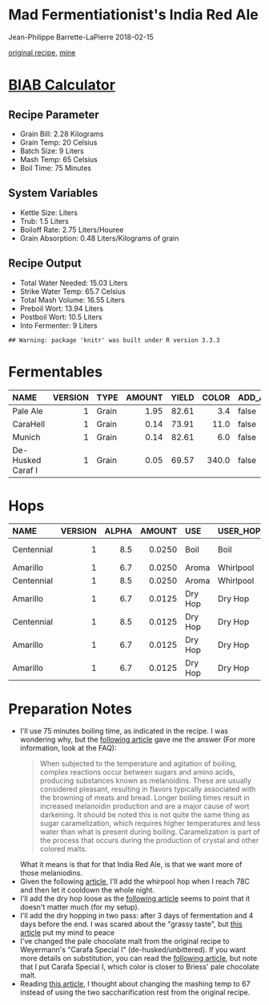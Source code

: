 Mad Fermentiationist's India Red Ale
================
Jean-Philippe Barrette-LaPierre
2018-02-15

[original recipe](https://www.themadfermentationist.com/2011/04/india-red-ale-recipe.html), [mine](https://www.brewersfriend.com/homebrew/recipe/view/601663/mad-fermentationist-s-india-red-ale)

[BIAB Calculator](http://www.biabcalculator.com/)
=================================================

Recipe Parameter
----------------

-   Grain Bill: 2.28 Kilograms
-   Grain Temp: 20 Celsius
-   Batch Size: 9 Liters
-   Mash Temp: 65 Celsius
-   Boil Time: 75 Minutes

System Variables
----------------

-   Kettle Size: Liters
-   Trub: 1.5 Liters
-   Boiloff Rate: 2.75 Liters/Houree
-   Grain Absorption: 0.48 Liters/Kilograms of grain

Recipe Output
-------------

-   Total Water Needed: 15.03 Liters
-   Strike Water Temp: 65.7 Celsius
-   Total Mash Volume: 16.55 Liters
-   Preboil Wort: 13.94 Liters
-   Postboil Wort: 10.5 Liters
-   Into Fermenter: 9 Liters

<!-- -->

    ## Warning: package 'knitr' was built under R version 3.3.3

Fermentables
============

| NAME              |  VERSION| TYPE  |  AMOUNT|  YIELD|  COLOR| ADD\_AFTER\_BOIL | ORIGIN  |
|:------------------|--------:|:------|-------:|------:|------:|:-----------------|:--------|
| Pale Ale          |        1| Grain |    1.95|  82.61|    3.4| false            | Belgian |
| CaraHell          |        1| Grain |    0.14|  73.91|   11.0| false            | German  |
| Munich            |        1| Grain |    0.14|  82.61|    6.0| false            | Belgian |
| De-Husked Caraf I |        1| Grain |    0.05|  69.57|  340.0| false            | German  |

Hops
====

| NAME       |  VERSION|  ALPHA|  AMOUNT| USE     | USER\_HOP\_USE | TIME       | FORM   |  UTILIZATION|  TEMPERATURE|
|:-----------|--------:|------:|-------:|:--------|:---------------|:-----------|:-------|------------:|------------:|
| Centennial |        1|    8.5|  0.0250| Boil    | Boil           | 60 mins    | Pellet |           NA|           NA|
| Amarillo   |        1|    6.7|  0.0250| Aroma   | Whirlpool      | 0 mins     | Pellet |            0|           78|
| Centennial |        1|    8.5|  0.0250| Aroma   | Whirlpool      | 0 mins     | Pellet |            0|           78|
| Amarillo   |        1|    6.7|  0.0125| Dry Hop | Dry Hop        | 4320 mins  | Pellet |           NA|           NA|
| Centennial |        1|    8.5|  0.0125| Dry Hop | Dry Hop        | 4320 mins  | Pellet |           NA|           NA|
| Amarillo   |        1|    6.7|  0.0125| Dry Hop | Dry Hop        | 14400 mins | Pellet |           NA|           NA|
| Amarillo   |        1|    6.7|  0.0125| Dry Hop | Dry Hop        | 14400 mins | Pellet |           NA|           NA|

Preparation Notes
=================

-   I'll use 75 minutes boiling time, as indicated in the recipe. I was wondering why, but the [following article](https://byo.com/article/boiling-advanced-brewing/) gave me the answer (For more information, look at the FAQ):
    <blockquote>
    When subjected to the temperature and agitation of boiling, complex reactions occur between sugars and amino acids, producing substances known as melanoidins. These are usually considered pleasant, resulting in flavors typically associated with the browning of meats and bread. Longer boiling times result in increased melanoidin production and are a major cause of wort darkening. It should be noted this is not quite the same thing as sugar caramelization, which requires higher temperatures and less water than what is present during boiling. Caramelization is part of the process that occurs during the production of crystal and other colored malts.
    </blockquote>
    What it means is that for that India Red Ale, is that we want more of those melaniodins.
-   Given the following [article](https://byo.com/article/hop-stands/), I'll add the whirpool hop when I reach 78C and then let it cooldown the whole night.
-   I'll add the dry hop loose as the [following article](http://brulosophy.com/2017/07/03/loose-vs-bagged-dry-hops-exbeeriment-results/) seems to point that it doesn't matter much (for my setup).
-   I'll add the dry hopping in two pass: after 3 days of fermentation and 4 days before the end. I was scared about the "grassy taste", but [this article](http://brulosophy.com/2015/10/26/dry-hop-length-long-vs-short-exbeeriment-results/) put my mind to peace
-   I've changed the pale chocolate malt from the original recipe to Weyermann's "Carafa Special I" (de-husked/unbittered). If you want more details on substitution, you can read the [following article](http://brulosophy.com/2017/08/07/roasted-grains-pt-3-carafa-special-ii-vs-chocolate-malt-exbeeriment-results/), but note that I put Carafa Special I, which color is closer to Briess' pale chocolate malt.
-   Reading [this article](https://byo.com/article/the-science-of-step-mashing/), I thought about changing the mashing temp to 67 instead of using the two saccharification rest from the original recipe.
